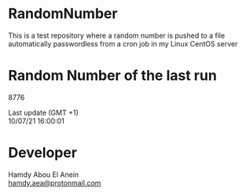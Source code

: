 # RandomNumber    
This is a test repository where a random number is pushed to a file automatically passwordless from a cron job in my Linux CentOS server    
# Random Number of the last run   
8776
      
Last update (GMT +1)    
10/07/21 16:00:01
# Developer    
Hamdy Abou El Anein   
hamdy.aea@protonmail.com
